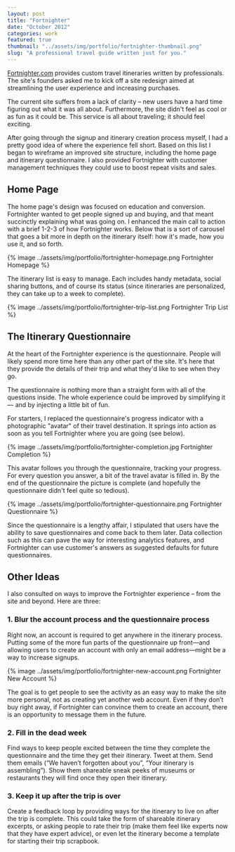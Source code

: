 ```yaml
---
layout: post
title: "Fortnighter"
date: "October 2012"
categories: work
featured: true
thumbnail: "../assets/img/portfolio/fortnighter-thumbnail.png"
slug: "A professional travel guide written just for you."
---
```


[Fortnighter.com](http://fortnighter.com/) provides custom travel itineraries written by professionals. The site's founders asked me to kick off a site redesign aimed at streamlining the user experience and increasing purchases.

The current site suffers from a lack of clarity – new users have a hard time figuring out what it was all about. Furthermore, the site didn't feel as cool or as fun as it could be. This service is all about traveling; it should feel exciting.

After going through the signup and itinerary creation process myself, I had a pretty good idea of where the experience fell short. Based on this list I began to wireframe an improved site structure, including the home page and itinerary questionnaire. I also provided Fortnighter with customer management techniques they could use to boost repeat visits and sales.

## Home Page

The home page's design was focused on education and conversion. Fortnighter wanted to get people signed up and buying, and that meant succinctly explaining what was going on. I enhanced the main call to action with a brief 1-2-3 of how Fortnighter works. Below that is a sort of carousel that goes a bit more in depth on the itinerary itself: how it's made, how you use it, and so forth.

{% image ../assets/img/portfolio/fortnighter-homepage.png Fortnighter Homepage %}

The itinerary list is easy to manage. Each includes handy metadata, social sharing buttons, and of course its status (since itineraries are personalized, they can take up to a week to complete).

{% image ../assets/img/portfolio/fortnighter-trip-list.png Fortnighter Trip List %}

## The Itinerary Questionnaire

At the heart of the Fortnighter experience is the questionnaire. People will likely spend more time here than any other part of the site. It's here that they provide the details of their trip and what they'd like to see when they go.

The questionnaire is nothing more than a straight form with all of the questions inside. The whole experience could be improved by simplifying it — and by injecting a little bit of fun.

For starters, I replaced the questionnaire's progress indicator with a photographic "avatar" of their travel destination. It springs into action as soon as you tell Fortnighter where you are going (see below).

{% image ../assets/img/portfolio/fortnighter-completion.jpg Fortnighter Completion %}

This avatar follows you through the questionnaire, tracking your progress. For every question you answer, a bit of the travel avatar is filled in. By the end of the questionnaire the picture is complete (and hopefully the questionnaire didn't feel quite so tedious).

{% image ../assets/img/portfolio/fortnighter-questionnaire.png Fortnighter Questionnaire %}

Since the questionnaire is a lengthy affair, I stipulated that users have the ability to save questionnaires and come back to them later. Data collection such as this can pave the way for interesting analytics features, and Fortnighter can use customer's answers as suggested defaults for future questionnaires.

## Other Ideas

I also consulted on ways to improve the Fortnighter experience –  from the site and beyond. Here are three:

### 1. Blur the account process and the questionnaire process

Right now, an account is required to get anywhere in the itinerary process. Putting some of the more fun parts of the questionnaire up front—and allowing users to create an account with only an email address—might be a way to increase signups.

{% image ../assets/img/portfolio/fortnighter-new-account.png Fortnighter New Account %}

The goal is to get people to see the activity as an easy way to make the site more personal, not as creating yet another web account. Even if they don’t buy right away, if Fortnighter can convince them to create an account, there is an opportunity to message them in the future.

### 2. Fill in the dead week

Find ways to keep people excited between the time they complete the questionnaire and the time they get their itinerary. Tweet at them. Send them emails (“We haven’t forgotten about you”, “Your itinerary is assembling”). Show them shareable sneak peeks of museums or restaurants they will find once they open their itinerary.

### 3. Keep it up after the trip is over

Create a feedback loop by providing ways for the itinerary to live on after the trip is complete. This could take the form of shareable itinerary excerpts, or asking people to rate their trip (make them feel like experts now that they have expert advice), or even let the itinerary become a template for starting their trip scrapbook.

